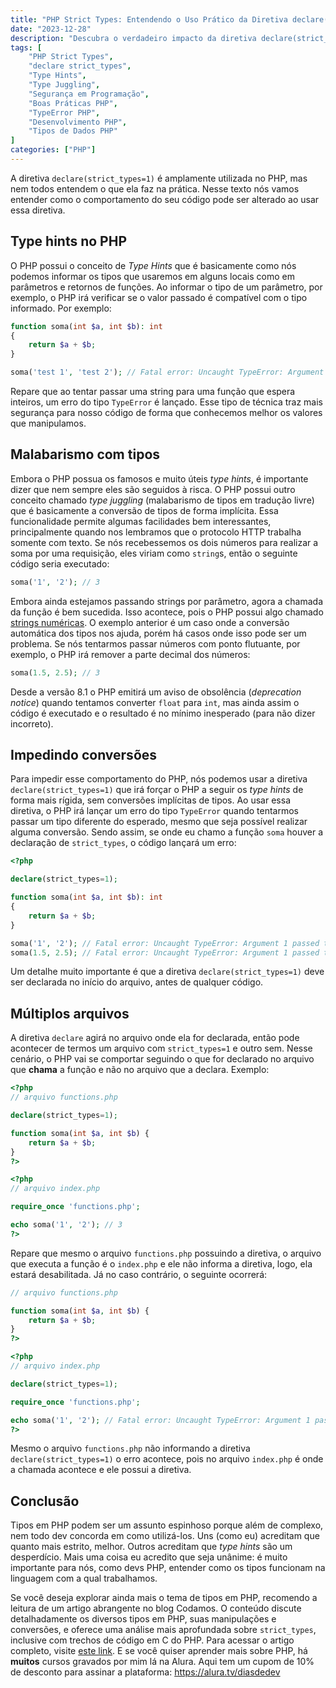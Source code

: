 ```yaml
---
title: "PHP Strict Types: Entendendo o Uso Prático da Diretiva declare(strict_types=1) no PHP"
date: "2023-12-28"
description: "Descubra o verdadeiro impacto da diretiva declare(strict_types=1) no PHP. Este guia prático explora de maneira simples e direta como essa diretiva influencia o comportamento do seu código, assegurando integridade e segurança."
tags: [
    "PHP Strict Types",
    "declare strict_types",
    "Type Hints",
    "Type Juggling",
    "Segurança em Programação",
    "Boas Práticas PHP",
    "TypeError PHP",
    "Desenvolvimento PHP",
    "Tipos de Dados PHP"
]
categories: ["PHP"]
---
```


A diretiva `declare(strict_types=1)` é amplamente utilizada no PHP, mas nem todos entendem o que ela faz na prática. Nesse texto nós vamos entender como o comportamento do seu código pode ser alterado ao usar essa diretiva.

## Type hints no PHP

O PHP possui o conceito de _Type Hints_ que é basicamente como nós podemos informar os tipos que usaremos em alguns locais como em parâmetros e retornos de funções. Ao informar o tipo de um parâmetro, por exemplo, o PHP irá verificar se o valor passado é compatível com o tipo informado. Por exemplo:

```php
function soma(int $a, int $b): int
{
    return $a + $b;
}

soma('test 1', 'test 2'); // Fatal error: Uncaught TypeError: Argument 1 passed to soma() must be of the type int, string given
```

Repare que ao tentar passar uma string para uma função que espera inteiros, um erro do tipo `TypeError` é lançado. Esse tipo de técnica traz mais segurança para nosso código de forma que conhecemos melhor os valores que manipulamos.

<ins class="adsbygoogle"
style="display:block; text-align:center;"
data-ad-layout="in-article"
data-ad-format="fluid"
data-ad-client="ca-pub-8918461095244552"
data-ad-slot="2366637560"></ins>
<script>
     (adsbygoogle = window.adsbygoogle || []).push({});
</script>

## Malabarismo com tipos

Embora o PHP possua os famosos e muito úteis _type hints_, é importante dizer que nem sempre eles são seguidos à risca. O PHP possui outro conceito chamado _type juggling_ (malabarismo de tipos em tradução livre) que é basicamente a conversão de tipos de forma implícita. Essa funcionalidade permite algumas facilidades bem interessantes, principalmente quando nos lembramos que o protocolo HTTP trabalha somente com texto. Se nós recebessemos os dois números para realizar a soma por uma requisição, eles viriam como `string`s, então o seguinte código seria executado:
    
```php
soma('1', '2'); // 3
```

Embora ainda estejamos passando strings por parâmetro, agora a chamada da função é bem sucedida. Isso acontece, pois o PHP possui algo chamado [strings numéricas](https://www.youtube.com/watch?v=sKw-ruVP9cw). O exemplo anterior é um caso onde a conversão automática dos tipos nos ajuda, porém há casos onde isso pode ser um problema. Se nós tentarmos passar números com ponto flutuante, por exemplo, o PHP irá remover a parte decimal dos números:

```php
soma(1.5, 2.5); // 3
```

Desde a versão 8.1 o PHP emitirá um aviso de obsolência (_deprecation notice_) quando tentamos converter `float` para `int`, mas ainda assim o código é executado e o resultado é no mínimo inesperado (para não dizer incorreto).

## Impedindo conversões

Para impedir esse comportamento do PHP, nós podemos usar a diretiva `declare(strict_types=1)` que irá forçar o PHP a seguir os _type hints_ de forma mais rígida, sem conversões implícitas de tipos. Ao usar essa diretiva, o PHP irá lançar um erro do tipo `TypeError` quando tentarmos passar um tipo diferente do esperado, mesmo que seja possível realizar alguma conversão. Sendo assim, se onde eu chamo a função `soma` houver a declaração de `strict_types`, o código lançará um erro:

```php
<?php

declare(strict_types=1);

function soma(int $a, int $b): int
{
    return $a + $b;
}

soma('1', '2'); // Fatal error: Uncaught TypeError: Argument 1 passed to soma() must be of the type int, string given
soma(1.5, 2.5); // Fatal error: Uncaught TypeError: Argument 1 passed to soma() must be of the type int, float given
```

Um detalhe muito importante é que a diretiva `declare(strict_types=1)` deve ser declarada no início do arquivo, antes de qualquer código.

<ins class="adsbygoogle"
style="display:block; text-align:center;"
data-ad-layout="in-article"
data-ad-format="fluid"
data-ad-client="ca-pub-8918461095244552"
data-ad-slot="2366637560"></ins>
<script>
     (adsbygoogle = window.adsbygoogle || []).push({});
</script>

## Múltiplos arquivos

A diretiva `declare` agirá no arquivo onde ela for declarada, então pode acontecer de termos um arquivo com `strict_types=1` e outro sem. Nesse cenário, o PHP vai se comportar seguindo o que for declarado no arquivo que **chama** a função e não no arquivo que a declara. Exemplo:

```php
<?php
// arquivo functions.php

declare(strict_types=1);

function soma(int $a, int $b) {
    return $a + $b;
}
?>

<?php
// arquivo index.php

require_once 'functions.php';

echo soma('1', '2'); // 3
?>
```

Repare que mesmo o arquivo `functions.php` possuindo a diretiva, o arquivo que executa a função é o `index.php` e ele não informa a diretiva, logo, ela estará desabilitada. Já no caso contrário, o seguinte ocorrerá:

```php
// arquivo functions.php

function soma(int $a, int $b) {
    return $a + $b;
}
?>

<?php
// arquivo index.php

declare(strict_types=1);

require_once 'functions.php';

echo soma('1', '2'); // Fatal error: Uncaught TypeError: Argument 1 passed to soma() must be of the type int, string given
?>
```

Mesmo o arquivo `functions.php` não informando a diretiva `declare(strict_types=1)` o erro acontece, pois no arquivo `index.php` é onde a chamada acontece e ele possui a diretiva. 

## Conclusão

Tipos em PHP podem ser um assunto espinhoso porque além de complexo, nem todo dev concorda em como utilizá-los. Uns (como eu) acreditam que quanto mais estrito, melhor. Outros acreditam que _type hints_ são um desperdício. Mais uma coisa eu acredito que seja unânime: é muito importante para nós, como devs PHP, entender como os tipos funcionam na linguagem com a qual trabalhamos.

Se você deseja explorar ainda mais o tema de tipos em PHP, recomendo a leitura de um artigo abrangente no blog Codamos. O conteúdo discute detalhadamente os diversos tipos em PHP, suas manipulações e conversões, e oferece uma análise mais aprofundada sobre `strict_types`, inclusive com trechos de código em C do PHP. Para acessar o artigo completo, visite [este link](https://codamos.com.br/tipos-em-php/). E se você quiser aprender mais sobre PHP, há **muitos** cursos gravados por mim lá na Alura. Aqui tem um cupom de 10% de desconto para assinar a plataforma: <https://alura.tv/diasdedev>
